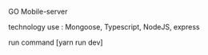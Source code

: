 GO Mobile-server

technology use : Mongoose, Typescript, NodeJS, express


run command [yarn run dev]
